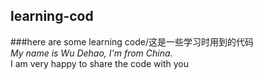 ## learning-cod  
###here are  some learning code/这是一些学习时用到的代码  
*My name is Wu Dehao, I'm from China.*  
I am very happy to share the code with you  
